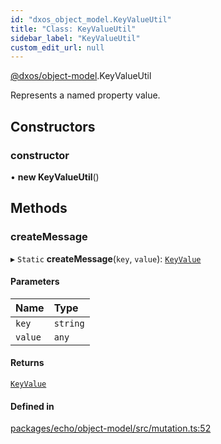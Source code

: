 ```yaml
---
id: "dxos_object_model.KeyValueUtil"
title: "Class: KeyValueUtil"
sidebar_label: "KeyValueUtil"
custom_edit_url: null
---
```


[@dxos/object-model](../modules/dxos_object_model.md).KeyValueUtil

Represents a named property value.

## Constructors

### constructor

• **new KeyValueUtil**()

## Methods

### createMessage

▸ `Static` **createMessage**(`key`, `value`): [`KeyValue`](../interfaces/dxos_object_model.KeyValue.md)

#### Parameters

| Name | Type |
| :------ | :------ |
| `key` | `string` |
| `value` | `any` |

#### Returns

[`KeyValue`](../interfaces/dxos_object_model.KeyValue.md)

#### Defined in

[packages/echo/object-model/src/mutation.ts:52](https://github.com/dxos/protocols/blob/6f4c34af3/packages/echo/object-model/src/mutation.ts#L52)
